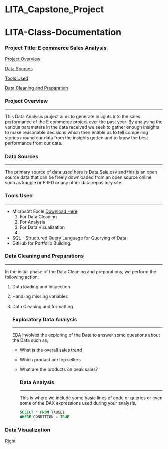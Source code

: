 # LITA_Capstone_Project

# LITA-Class-Documentation

### Project Title: E commerce Sales Analysis

[Project Overview](#Project-Overview)

[Data Sources](#Data-Sources)

[Tools Used](#Tools-Used)

[Data Cleaning and Preparation](#Data-Cleaning-and-Preparation)

### Project Overview
---
This Data Analysis project aims to generate insights into the sales performance of the E commerce project over the past year. By analysing the various parameters in the data received we seek to gather enough insights to make reasonable decisions which then enable us to tell compelling stories around our data from the insights gotten and to know the best performance from our data.

### Data Sources
---
The primary source of data used here is Data Sale.csv and this is an open source data that can be freely downloaded from an open source online such as kaggle or FRED or any other data repository site.

### Tools Used
---
- Microsoft Excel [Download Here](https://www.microsoft.com)
    1. For Data Cleaning 
    2. For Analysis
    3. For Data Visualization
    4. 
- SQL - Structured Query Language for Querying of Data
- GitHub for Portfolio Building.

### Data Cleaning and Preparations
---
In the initial phase of the Data Cleaning and preparations, we perform the following action;
1. Data loading and Inspection
2. Handling missing variables
3. Data Cleaning and formatting

   ### Exploratory Data Analysis
   ---
   EDA involves the exploring of the Data to answer some questions about the Data such as;
   - What is the overall sales trend
   - Which product are top sellers
   - What are the products on peak sales?
  
     ### Data Analysis
     ---
     This is where we include some basic lines of code or queries or even some of the DAX expressions used during your analysis;

     ```SQL
     SELECT * FROM TABLE1
     WHERE CONDITION = TRUE
     ```

### Data Visualization

Right 